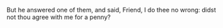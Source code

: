 But he answered one of them, and said, Friend, I do thee no wrong: didst not thou agree with me for a penny?
